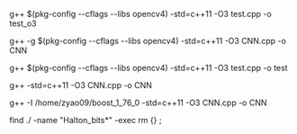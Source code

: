 g++ $(pkg-config --cflags --libs opencv4) -std=c++11 -O3 test.cpp -o test_o3

g++ -g $(pkg-config --cflags --libs opencv4) -std=c++11 -O3 CNN.cpp -o CNN

g++ $(pkg-config --cflags --libs opencv4) -std=c++11 -O3 test.cpp -o test

g++ -std=c++11 -O3 CNN.cpp -o CNN

g++ -I /home/zyao09/boost_1_76_0 -std=c++11 -O3 CNN.cpp -o CNN

find ./ -name "Halton_bits*" -exec rm {} \;
